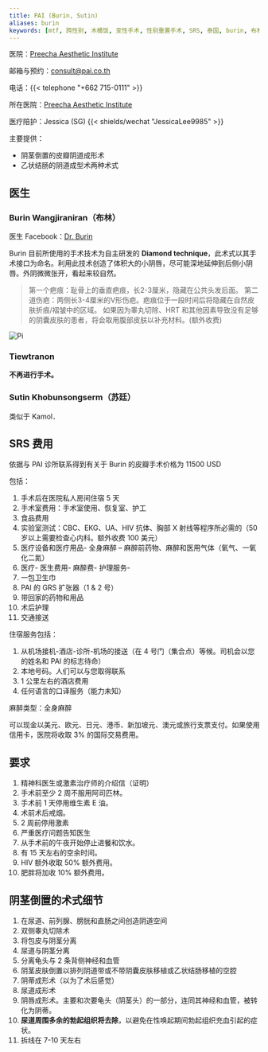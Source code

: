 ```yaml
---
title: PAI (Burin, Sutin)
aliases: burin
keywords: [mtf, 跨性别, 木桶饭, 变性手术, 性别重置手术, SRS, 泰国, burin, 布林]
---
```


医院：[Preecha Aesthetic Institute](https://pai.co.th)

邮箱与预约：<consult@pai.co.th>

电话：{{< telephone "+662 715-0111" >}}

所在医院：[Preecha Aesthetic Institute](https://goo.gl/maps/eA5mp9mTXEYcDjj67)

医疗陪护：Jessica (SG) {{< shields/wechat "JessicaLee9985" >}}

主要提供：

- 阴茎倒置的皮瓣阴道成形术
- 乙状结肠的阴道成型术两种术式

## 医生

### Burin Wangjiraniran（布林）

医生 Facebook：[Dr. Burin](https://www.facebook.com/dr.Burin)

Burin 目前所使用的手术技术为自主研发的 **Diamond technique**，此术式以其手术接口为命名。利用此技术创造了体积大的小阴唇，尽可能深地延伸到后侧小阴唇。外阴微微张开，看起来较自然。
> 第一个疤痕：耻骨上的垂直疤痕，长2-3厘米，隐藏在公共头发后面。
> 第二道伤疤：两侧长3-4厘米的V形伤疤。疤痕位于一段时间后将隐藏在自然皮肤折痕/褶皱中的区域。
如果因为睾丸切除、HRT 和其他因素导致没有足够的阴囊皮肤的患者，将会取用腹部皮肤以补充材料。(额外收费)


![Pi](https://www.transgendersurgerythailand.com/images/3958_1152B3DE-0396-163D-0BE2-C7BA89904366.jpg)

### Tiewtranon

**不再进行手术。**

### Sutin Khobunsongserm（苏廷）

类似于 Kamol．

## SRS 费用

依据与 PAI 诊所联系得到有关于 Burin 的皮瓣手术价格为 11500 USD

包括：

1. 手术后在医院私人房间住宿 5 天
1. 手术室费用：手术室使用、恢复室、护工
1. 食品费用
1. 实验室测试：CBC、EKG、UA、HIV 抗体、胸部 X 射线等程序所必需的（50 岁以上需要检查心内科。额外收费 100 美元）
1. 医疗设备和医疗用品- 全身麻醉 – 麻醉前药物、麻醉和医用气体（氧气、一氧化二氮）
1. 医疗- 医生费用- 麻醉费- 护理服务-
1. 一包卫生巾
1. PAI 的 GRS 扩张器（1 & 2 号）
1. 带回家的药物和用品
1. 术后护理
1. 交通接送

住宿服务包括：

1. 从机场接机-酒店-诊所-机场的接送（在 4 号门（集合点）等候。司机会以您的姓名和 PAI 的标志待命）
1. 本地号码。人们可以与您取得联系
1. 1 公里左右的酒店费用
1. 任何语言的口译服务（能力未知）

麻醉类型：全身麻醉

可以现金以美元、欧元、日元、港币、新加坡元、澳元或旅行支票支付。如果使用信用卡，医院将收取 3% 的国际交易费用。

## 要求

1. 精神科医生或激素治疗师的介绍信（证明）
1. 手术前至少 2 周不服用阿司匹林。
1. 手术前 1 天停用维生素 E 油。
1. 术前术后戒烟。
1. 2 周前停用激素
1. 严重医疗问题告知医生
1. 从手术前的午夜开始停止进餐和饮水。
1. 有 15 天左右的空余时间。
1. HIV 额外收取 50% 额外费用。
1. 肥胖将加收 10% 额外费用。

## 阴茎倒置的术式细节

1. 在尿道、前列腺、膀胱和直肠之间创造阴道空间
1. 双侧睾丸切除术
1. 将包皮与阴茎分离
1. 尿道与阴茎分离
1. 分离龟头与 2 条背侧神经和血管
1. 阴茎皮肤倒置以排列阴道带或不带阴囊皮肤移植或乙状结肠移植的空腔
1. 阴蒂成形术（以为了术后感觉）
1. 尿道成形术
1. 阴唇成形术。主要和次要龟头（阴茎头）的一部分，连同其神经和血管，被转化为阴蒂。
1. **尿道周围多余的勃起组织将去除**，以避免在性唤起期间勃起组织充血引起的症状。
1. 拆线在 7-10 天左右
